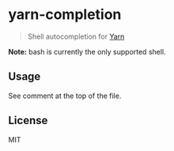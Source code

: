# yarn-completion

> Shell autocompletion for [Yarn](https://github.com/yarnpkg/yarn)

**Note:** bash is currently the only supported shell.

## Usage

See comment at the top of the file.

## License

MIT
